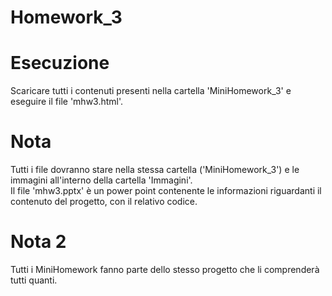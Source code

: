 # Homework_3

# Esecuzione
Scaricare tutti i contenuti presenti nella cartella 'MiniHomework_3' e eseguire il file 'mhw3.html'.

# Nota
Tutti i file dovranno stare nella stessa cartella ('MiniHomework_3') e le immagini all'interno della cartella 'Immagini'.</br>
Il file 'mhw3.pptx' è un power point contenente le informazioni riguardanti il contenuto del progetto, con il relativo codice.</br>

# Nota 2
Tutti i MiniHomework fanno parte dello stesso progetto che li comprenderà tutti quanti.
